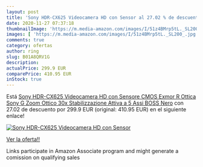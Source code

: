 ```yaml
---
layout: post
title: 'Sony HDR-CX625 Videocamera HD con Sensor al 27.02 % de descuento'
date: 2020-11-27 07:37:18
thumbnailImage: 'https://m.media-amazon.com/images/I/51z4BMrp5tL._SL200_.jpg'
images: [ 'https://m.media-amazon.com/images/I/51z4BMrp5tL._SL200_.jpg' ]
comments: true
category: ofertas
author: ring
slug: B01A8QRV1G
description:
actualPrice: 299.9 EUR
comparePrice: 410.95 EUR
inStock: true
---
```


Está [Sony HDR-CX625 Videocamera HD con Sensore CMOS Exmor R  Ottica Sony G  Zoom Ottico 30x  Stabilizzazione Attiva a 5 Assi  BOSS   Nero](https://www.amazon.it/dp/B01A8QRV1G/?tag=tolees00-21) con 27.02 de descuento por 299.9 EUR (original: 410.95 EUR) en el siguiente enlace!

[![Sony HDR-CX625 Videocamera HD con Sensor](https://m.media-amazon.com/images/I/51z4BMrp5tL._SL200_.jpg)](https://www.amazon.it/dp/B01A8QRV1G/?tag=tolees00-21)

[Ver la oferta!!](https://www.amazon.it/dp/B01A8QRV1G/?tag=tolees00-21)

Links participate in Amazon Associate program and might generate a comission on qualifying sales



